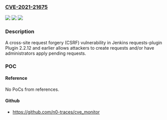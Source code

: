 ### [CVE-2021-21675](https://cve.mitre.org/cgi-bin/cvename.cgi?name=CVE-2021-21675)
![](https://img.shields.io/static/v1?label=Product&message=Jenkins%20requests-plugin%20Plugin&color=blue)
![](https://img.shields.io/static/v1?label=Version&message=unspecified%3C%3D%202.2.12%20&color=brighgreen)
![](https://img.shields.io/static/v1?label=Vulnerability&message=n%2Fa&color=brighgreen)

### Description

A cross-site request forgery (CSRF) vulnerability in Jenkins requests-plugin Plugin 2.2.12 and earlier allows attackers to create requests and/or have administrators apply pending requests.

### POC

#### Reference
No PoCs from references.

#### Github
- https://github.com/n0-traces/cve_monitor

